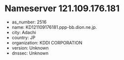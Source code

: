 # Nameserver 121.109.176.181

* as_number: 2516
* name: KD121109176181.ppp-bb.dion.ne.jp.
* city: Adachi
* country: JP
* organization: KDDI CORPORATION
* version: Unknown
* dnssec: Unknown
